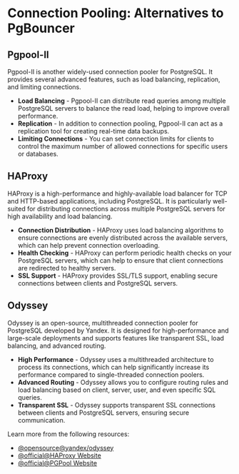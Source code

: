 # Connection Pooling: Alternatives to PgBouncer

## Pgpool-II

Pgpool-II is another widely-used connection pooler for PostgreSQL. It provides several advanced features, such as load balancing, replication, and limiting connections.

- **Load Balancing** - Pgpool-II can distribute read queries among multiple PostgreSQL servers to balance the read load, helping to improve overall performance.
- **Replication** - In addition to connection pooling, Pgpool-II can act as a replication tool for creating real-time data backups.
- **Limiting Connections** - You can set connection limits for clients to control the maximum number of allowed connections for specific users or databases.

## HAProxy

HAProxy is a high-performance and highly-available load balancer for TCP and HTTP-based applications, including PostgreSQL. It is particularly well-suited for distributing connections across multiple PostgreSQL servers for high availability and load balancing.

- **Connection Distribution** - HAProxy uses load balancing algorithms to ensure connections are evenly distributed across the available servers, which can help prevent connection overloading.
- **Health Checking** - HAProxy can perform periodic health checks on your PostgreSQL servers, which can help to ensure that client connections are redirected to healthy servers.
- **SSL Support** - HAProxy provides SSL/TLS support, enabling secure connections between clients and PostgreSQL servers.

## Odyssey

Odyssey is an open-source, multithreaded connection pooler for PostgreSQL developed by Yandex. It is designed for high-performance and large-scale deployments and supports features like transparent SSL, load balancing, and advanced routing.

- **High Performance** - Odyssey uses a multithreaded architecture to process its connections, which can help significantly increase its performance compared to single-threaded connection poolers.
- **Advanced Routing** - Odyssey allows you to configure routing rules and load balancing based on client, server, user, and even specific SQL queries.
- **Transparent SSL** - Odyssey supports transparent SSL connections between clients and PostgreSQL servers, ensuring secure communication.

Learn more from the following resources:

- [@opensource@yandex/odyssey](https://github.com/yandex/odyssey)
- [@official@HAProxy Website](http://www.haproxy.org/)
- [@official@PGPool Website](https://www.pgpool.net/mediawiki/index.php/Main_Page)